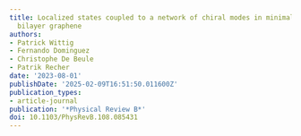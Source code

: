 ```yaml
---
title: Localized states coupled to a network of chiral modes in minimally twisted
  bilayer graphene
authors:
- Patrick Wittig
- Fernando Dominguez
- Christophe De Beule
- Patrik Recher
date: '2023-08-01'
publishDate: '2025-02-09T16:51:50.011600Z'
publication_types:
- article-journal
publication: '*Physical Review B*'
doi: 10.1103/PhysRevB.108.085431
---
```

